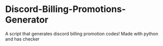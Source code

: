 # Discord-Billing-Promotions-Generator
A script that generates discord billing promotion codes! Made with python and has checker

